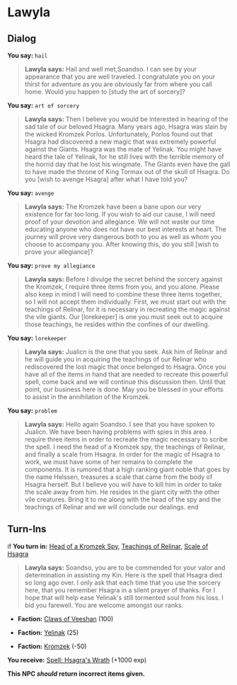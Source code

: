 # Lawyla
## Dialog

**You say:** `hail`



>**Lawyla says:** Hail and well met,Soandso. I can see by your appearance that you are well traveled. I congratulate you on your thirst for adventure as you are obviously far from where you call home. Would you happen to [study the art of sorcery]?

**You say:** `art of sorcery`



>**Lawyla says:** Then I believe you would be interested in hearing of the sad tale of our beloved Hsagra. Many years ago, Hsagra was slain by the wicked Kromzek Porlos. Unfortunately, Porlos found out that Hsagra had discovered a new magic that was extremely powerful against the Giants. Hsagra was the mate of Yelinak. You might have heard the tale of Yelinak, for he still lives with the terrible memory of the horrid day that he lost his wingmate. The Giants even have the gall to have made the throne of King Tormax out of the skull of Hsagra. Do you [wish to avenge Hsagra] after what I have told you?

**You say:** `avenge`



>**Lawyla says:** The Kromzek have been a bane upon our very existence for far too long. If you wish to aid our cause, I will need proof of your devotion and allegiance. We will not waste our time educating anyone who does not have our best interests at heart. The journey will prove very dangerous both to you as well as whom you choose to accompany you. After knowing this, do you still [wish to prove your allegiance]?

**You say:** `prove my allegiance`



>**Lawyla says:** Before I divulge the secret behind the sorcery against the Kromzek, I require three items from you, and you alone. Please also keep in mind I will need to combine these three items together, so I will not accept them individually. First, we must start out with the teachings of Relinar, for it is necessary in recreating the magic against the vile giants. Our [lorekeeper] is one you must seek out to acquire those teachings, he resides within the confines of our dwelling.

**You say:** `lorekeeper`



>**Lawyla says:** Jualicn is the one that you seek. Ask him of Relinar and he will guide you in acquiring the teachings of our Relinar who rediscovered the lost magic that once belonged to Hsagra. Once you have all of the items in hand that are needed to recreate this powerful spell, come back and we will continue this discussion then. Until that point, our business here is done. May you be blessed in your efforts to assist in the annihilation of the Kromzek.

**You say:** `problem`



>**Lawyla says:** Hello again Soandso. I see that you have spoken to Jualicn. We have been having problems with spies in this area. I require three items in order to recreate the magic necessary to scribe the spell. I need the head of a Kromzek spy, the teachings of Relinar, and finally a scale from Hsagra. In order for the magic of Hsagra to work, we must have some of her remains to complete the components. It is rumored that a high ranking giant noble that goes by the name Helssen, treasures a scale that came from the body of Hsagra herself. But I believe you will have to kill him in order to take the scale away from him. He resides in the giant city with the other vile creatures. Bring it to me along with the head of the spy and the teachings of Relinar and we will conclude our dealings.
end

## Turn-Ins





if **You turn in:** [Head of a Kromzek Spy](/item/1897), [Teachings of Relinar](/item/1898), [Scale of Hsagra](/item/1899)


>**Lawyla says:** Soandso, you are to be commended for your valor and determination in assisting my Kin. Here is the spell that Hsagra died so long ago over. I only ask that each time that you use the sorcery here, that you remember Hsagra in a silent prayer of thanks. For I hope that will help ease Yelinak's still tormented soul from his loss. I bid you farewell. You are welcome amongst our ranks.


* __Faction:__ [Claws of Veeshan](/faction/430) (100)


* __Faction:__ [Yelinak](/faction/436) (25)


* __Faction:__ [Kromzek](/faction/448) (-50)


 **You receive:**  [Spell: Hsagra's Wrath](/item/19470) (+1000 exp)

**This NPC *should* return incorrect items given.**
